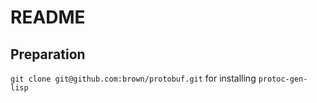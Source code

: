 # README #

## Preparation ##

`git clone git@github.com:brown/protobuf.git` for installing `protoc-gen-lisp`
